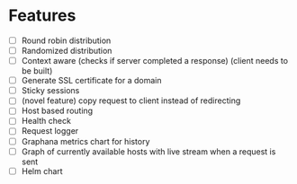 # Features

- [ ] Round robin distribution
- [ ] Randomized distribution
- [ ] Context aware (checks if server completed a response) (client needs to be built)
- [ ] Generate SSL certificate for a domain
- [ ] Sticky sessions
- [ ] (novel feature) copy request to client instead of redirecting
- [ ] Host based routing
- [ ] Health check
- [ ] Request logger
- [ ] Graphana metrics chart for history
- [ ] Graph of currently available hosts with live stream when a request is sent
- [ ] Helm chart
